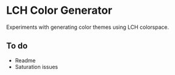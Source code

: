 # LCH Color Generator

Experiments with generating color themes using LCH colorspace.

## To do

- Readme
- Saturation issues
